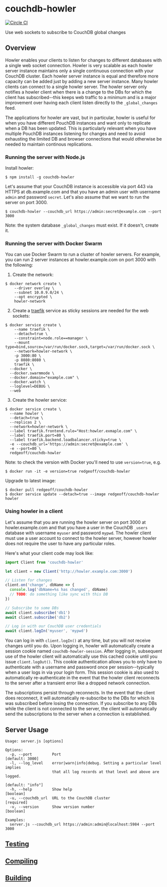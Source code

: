# couchdb-howler

[![Circle CI](https://circleci.com/gh/redgeoff/couchdb-howler.svg?style=svg&circle-token=9149c22bf1b5236c7a56bc72a38b2f48947a8716)](https://circleci.com/gh/redgeoff/couchdb-howler)

Use web sockets to subscribe to CouchDB global changes

## Overview

Howler enables your clients to listen for changes to different databases with a single web socket connection. Howler is very scalable as each howler server instance maintains only a single continuous connection with your CouchDB cluster. Each howler server instance is equal and therefore more capacity can be added just by adding a new server instance. Many howler clients can connect to a single howler server. The howler server only notifies a howler client when there is a change to the DBs for which the client has subscribed--this keeps web traffic to a minimum and is a major improvement over having each client listen directly to the `_global_changes` feed.

The applications for howler are vast, but in particular, howler is useful for when you have different PouchDB instances and want only to replicate when a DB has been updated. This is particularly relevant when you have multiple PouchDB instances listening for changes and need to avoid exhausting the limited DB and browser connections that would otherwise be needed to maintain continous replications.

### Running the server with Node.js

Install howler:

    $ npm install -g couchdb-howler

Let's assume that your CouchDB instance is accessible via port 443 via HTTPS at db.example.com and that you have an admin user with username `admin` and password `secret`. Let's also assume that we want to run the server on port 3000.

    $ couchdb-howler --couchdb_url https://admin:secret@example.com --port 3000

Note: the system database `_global_changes` must exist. If it doesn't, create it.

### Running the server with Docker Swarm

You can use Docker Swarm to run a cluster of howler servers. For example, you can run 2 server instances at howler.example.com on port 3000 with the following:

1. Create the network:
```
$ docker network create \
    --driver overlay \
    --subnet 10.0.9.0/24 \
    --opt encrypted \
    howler-network
```
2. Create a [traefik](https://traefik.io) service as sticky sessions are needed for the web sockets:
```
$ docker service create \
    --name traefik \
    --detach=true \
    --constraint=node.role==manager \
    --mount type=bind,source=/var/run/docker.sock,target=/var/run/docker.sock \
    --network=howler-network \
    -p 3000:80 \
    -p 8080:8080 \
    traefik \
  --docker \
  --docker.swarmmode \
  --docker.domain="example.com" \
  --docker.watch \
  --loglevel=DEBUG \
  --web
```
3. Create the howler service:
```
$ docker service create \
  --name howler \
  --detach=true \
  --replicas 2 \
  --network=howler-network \
  --label traefik.frontend.rule="Host:howler.exmaple.com" \
  --label traefik.port=80 \
  --label traefik.backend.loadbalancer.sticky=true \
  -e --couchdb_url='https://admin:secret@example.com' \
  -e --port=80 \
  redgeoff/couchdb-howler
```

Note: to check the version with Docker you'll need to use `version=true`, e.g.

    $ docker run -it -e version=true redgeoff/couchdb-howler
    
Upgrade to latest image:

    $ docker pull redgeoff/couchdb-howler
    $ docker service update --detach=true --image redgeoff/couchdb-howler howler

### Using howler in a client

Let's assume that you are running the howler server on port 3000 at howler.example.com and that you have a user in the CouchDB `_users` database with username `myuser` and password `mypwd`. The howler client must use a user account to connect to the howler server, however howler does not require the user to have any particular roles.

Here's what your client code may look like:

```js
import Client from 'couchdb-howler'

let client = new Client('http://howler.example.com:3000')

// Listen for changes
client.on('change', dbName => {
  console.log('dbName=%s has changed', dbName)
  // TODO: do something like sync with this DB
})

// Subscribe to some DBs
await client.subscribe('db1')
await client.subscribe('db2')

// Log in with our CouchDB user credentials
await client.logIn('myuser', 'mypwd')
```

You can log in with `client.logIn()` at any time, but you will not receive changes until you do. Upon logging in, howler will automatically create a session cookie named `couchdb-howler-session`. After logging in, subsequent use of the howler client will automatically use this cached cookie until you issue `client.logOut()`. This cookie authentication allows you to only have to authenticate with a username and password once per session--typically when a user logs in via your login form. This session cookie is also used to automatically re-authenticate in the event that the howler client reconnects to the server after a transient error like a dropped network connection.

The subscriptions persist through reconnects. In the event that the client does reconnect, it will automatically re-subscribe to the DBs for which is was subscribed before losing the connection. If you subscribe to any DBs while the client is not connected to the server, the client will automatically send the subscriptions to the server when a connection is established.

## Server Usage

```
Usage: server.js [options]

Options:
  -p, --port         Port                                        [default: 3000]
  -l, --log_level    error|warn|info|debug. Setting a particular level implies
                     that all log records at that level and above are logged.
                                                               [default: "info"]
  -h, --help         Show help                                         [boolean]
  -u, --couchdb_url  URL to the CouchDB cluster                       [required]
  -v, --version      Show version number                               [boolean]

Examples:
  server.js --couchdb_url https://admin:admin@localhost:5984 --port 3000
```

## [Testing](TESTING.md)

## [Compiling](COMPILING.md)

## [Building](BUILDING.md)
